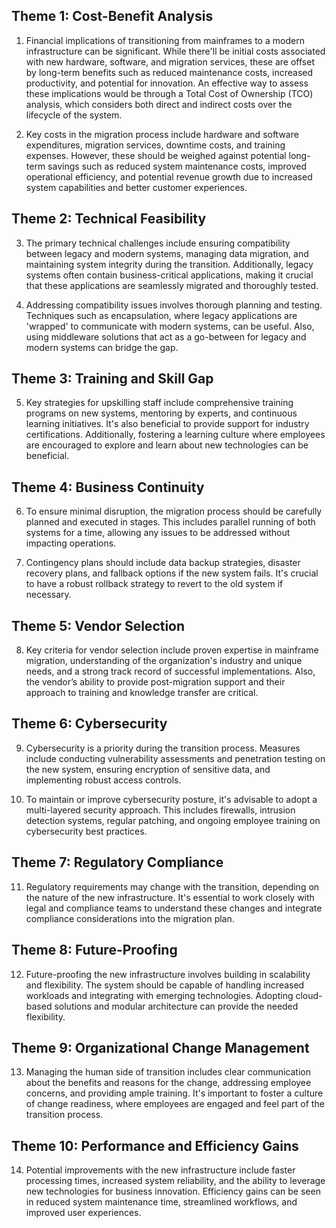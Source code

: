 ## Theme 1: Cost-Benefit Analysis

1. Financial implications of transitioning from mainframes to a modern infrastructure can be significant. While there'll be initial costs associated with new hardware, software, and migration services, these are offset by long-term benefits such as reduced maintenance costs, increased productivity, and potential for innovation. An effective way to assess these implications would be through a Total Cost of Ownership (TCO) analysis, which considers both direct and indirect costs over the lifecycle of the system.

2. Key costs in the migration process include hardware and software expenditures, migration services, downtime costs, and training expenses. However, these should be weighed against potential long-term savings such as reduced system maintenance costs, improved operational efficiency, and potential revenue growth due to increased system capabilities and better customer experiences.

## Theme 2: Technical Feasibility

3. The primary technical challenges include ensuring compatibility between legacy and modern systems, managing data migration, and maintaining system integrity during the transition. Additionally, legacy systems often contain business-critical applications, making it crucial that these applications are seamlessly migrated and thoroughly tested.

4. Addressing compatibility issues involves thorough planning and testing. Techniques such as encapsulation, where legacy applications are 'wrapped' to communicate with modern systems, can be useful. Also, using middleware solutions that act as a go-between for legacy and modern systems can bridge the gap. 

## Theme 3: Training and Skill Gap

5. Key strategies for upskilling staff include comprehensive training programs on new systems, mentoring by experts, and continuous learning initiatives. It's also beneficial to provide support for industry certifications. Additionally, fostering a learning culture where employees are encouraged to explore and learn about new technologies can be beneficial.

## Theme 4: Business Continuity

6. To ensure minimal disruption, the migration process should be carefully planned and executed in stages. This includes parallel running of both systems for a time, allowing any issues to be addressed without impacting operations.

7. Contingency plans should include data backup strategies, disaster recovery plans, and fallback options if the new system fails. It's crucial to have a robust rollback strategy to revert to the old system if necessary.

## Theme 5: Vendor Selection

8. Key criteria for vendor selection include proven expertise in mainframe migration, understanding of the organization's industry and unique needs, and a strong track record of successful implementations. Also, the vendor’s ability to provide post-migration support and their approach to training and knowledge transfer are critical.

## Theme 6: Cybersecurity

9. Cybersecurity is a priority during the transition process. Measures include conducting vulnerability assessments and penetration testing on the new system, ensuring encryption of sensitive data, and implementing robust access controls.

10. To maintain or improve cybersecurity posture, it's advisable to adopt a multi-layered security approach. This includes firewalls, intrusion detection systems, regular patching, and ongoing employee training on cybersecurity best practices.

## Theme 7: Regulatory Compliance

11. Regulatory requirements may change with the transition, depending on the nature of the new infrastructure. It's essential to work closely with legal and compliance teams to understand these changes and integrate compliance considerations into the migration plan.

## Theme 8: Future-Proofing

12. Future-proofing the new infrastructure involves building in scalability and flexibility. The system should be capable of handling increased workloads and integrating with emerging technologies. Adopting cloud-based solutions and modular architecture can provide the needed flexibility.

## Theme 9: Organizational Change Management

13. Managing the human side of transition includes clear communication about the benefits and reasons for the change, addressing employee concerns, and providing ample training. It's important to foster a culture of change readiness, where employees are engaged and feel part of the transition process.

## Theme 10: Performance and Efficiency Gains

14. Potential improvements with the new infrastructure include faster processing times, increased system reliability, and the ability to leverage new technologies for business innovation. Efficiency gains can be seen in reduced system maintenance time, streamlined workflows, and improved user experiences.